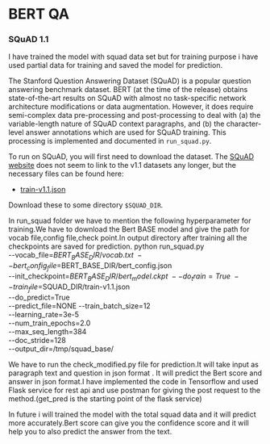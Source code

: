 # BERT QA



### SQuAD 1.1

I have trained the model with squad data set but for training purpose i have used partial data for training and saved the model for prediction.

The Stanford Question Answering Dataset (SQuAD) is a popular question answering
benchmark dataset. BERT (at the time of the release) obtains state-of-the-art
results on SQuAD with almost no task-specific network architecture modifications
or data augmentation. However, it does require semi-complex data pre-processing
and post-processing to deal with (a) the variable-length nature of SQuAD context
paragraphs, and (b) the character-level answer annotations which are used for
SQuAD training. This processing is implemented and documented in `run_squad.py`.

To run on SQuAD, you will first need to download the dataset. The
[SQuAD website](https://rajpurkar.github.io/SQuAD-explorer/) does not seem to
link to the v1.1 datasets any longer, but the necessary files can be found here:

*   [train-v1.1.json](https://rajpurkar.github.io/SQuAD-explorer/dataset/train-v1.1.json)


Download these to some directory `$SQUAD_DIR`.

In run_squad folder we have to mention the following hyperparameter for training.We have to download the Bert BASE model and give the path for vocab file,config file,check point.In output directory after training all the checkpoints are saved for prediction.
python run_squad.py \
  --vocab_file=$BERT_BASE_DIR/vocab.txt \
  --bert_config_file=$BERT_BASE_DIR/bert_config.json \
  --init_checkpoint=$BERT_BASE_DIR/bert_model.ckpt \
  --do_train=True \
  --train_file=$SQUAD_DIR/train-v1.1.json \
  --do_predict=True \
  --predict_file=NONE
  --train_batch_size=12 \
  --learning_rate=3e-5 \
  --num_train_epochs=2.0 \
  --max_seq_length=384 \
  --doc_stride=128 \
  --output_dir=/tmp/squad_base/
  
  We have to run the check_modified.py file for prediction.It will take input as  paragraph text and question in json format . It will predict the Bert score and answer in json format.I have implemented the code in Tensorflow and used Flask service for rest api and use postman for giving the post request to the method.(get_pred is the starting point of the flask service)
  
  In future i will trained the model with the total squad data and it will predict more accurately.Bert score can give you the confidence score and it will help you to also predict the answer from the text.
```

